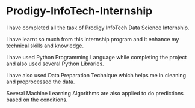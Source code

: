 # Prodigy-InfoTech-Internship
I have completed all the task of Prodigy InfoTech Data Science Internship.

I have learnt so much from this internship program and it enhance my technical skills and knowledge.

I have used Python Programming Language while completing the project and also used several Python Libraries.

I have also used Data Preparation Technique which helps me in cleaning and preprocessed the data.

Several Machine Learning Algorithms are also applied to do predictions based on the conditions.
